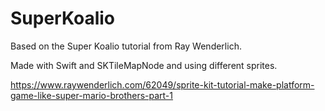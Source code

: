 # SuperKoalio

Based on the Super Koalio tutorial from Ray Wenderlich.

Made with Swift and SKTileMapNode and using different sprites.

https://www.raywenderlich.com/62049/sprite-kit-tutorial-make-platform-game-like-super-mario-brothers-part-1
